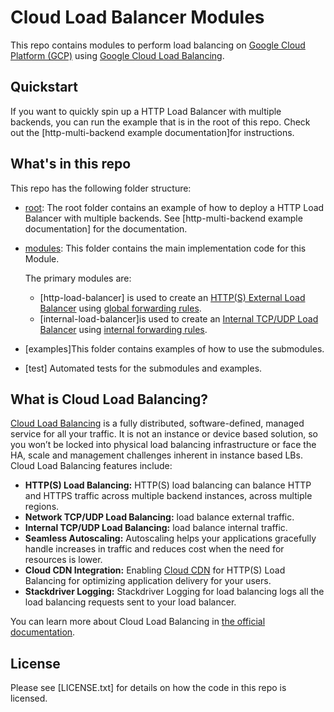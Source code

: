 
# Cloud Load Balancer Modules

<!-- NOTE: We use absolute linking here instead of relative linking, because the terraform registry does not support
           relative linking correctly.
-->

This repo contains modules to perform load balancing on [Google Cloud Platform (GCP)](https://cloud.google.com/) using [Google Cloud Load Balancing](https://cloud.google.com/load-balancing/).

## Quickstart

If you want to quickly spin up a HTTP Load Balancer with multiple backends, you can run the example that is in the root of this repo. Check out the [http-multi-backend example documentation]for instructions.

## What's in this repo

This repo has the following folder structure:

* [root](https://github.com/gruntwork-io/terraform-google-load-balancer/tree/master): The root folder contains an example of how to deploy a HTTP Load Balancer with multiple backends. See [http-multi-backend example documentation] for the documentation.

* [modules](https://github.com/gruntwork-io/terraform-google-load-balancer/blob/master/modules): This folder contains the main implementation code for this Module.

  The primary modules are:

    * [http-load-balancer] is used to create an [HTTP(S) External Load Balancer](https://cloud.google.com/load-balancing/docs/https/) using [global forwarding rules](https://cloud.google.com/load-balancing/docs/https/global-forwarding-rules).
    * [internal-load-balancer]is used to create an [Internal TCP/UDP Load Balancer](https://cloud.google.com/load-balancing/docs/internal/) using [internal forwarding rules](https://cloud.google.com/load-balancing/docs/internal/#forwarding_rule).
                                                                                                                                           
* [examples]This folder contains examples of how to use the submodules.

* [test] Automated tests for the submodules and examples.



## What is Cloud Load Balancing?

[Cloud Load Balancing](https://cloud.google.com/load-balancing/) is a fully distributed, software-defined, managed service for all your traffic. It is not an instance or device based solution, so you won’t be locked into physical load balancing infrastructure or face the HA, scale and management challenges inherent in instance based LBs. Cloud Load Balancing features include:  

* **HTTP(S) Load Balancing:** HTTP(S) load balancing can balance HTTP and HTTPS traffic across multiple backend instances, across multiple regions.
* **Network TCP/UDP Load Balancing:** load balance external traffic.
* **Internal TCP/UDP Load Balancing:** load balance internal traffic.
* **Seamless Autoscaling:** Autoscaling helps your applications gracefully handle increases in traffic and reduces cost when the need for resources is lower.
* **Cloud CDN Integration:** Enabling [Cloud CDN](https://cloud.google.com/cdn/) for HTTP(S) Load Balancing for optimizing application delivery for your users.
* **Stackdriver Logging:** Stackdriver Logging for load balancing logs all the load balancing requests sent to your load balancer.

You can learn more about Cloud Load Balancing in [the official documentation](https://cloud.google.com/load-balancing/docs/).

## License

Please see [LICENSE.txt] for details on how the code in this repo is licensed.
